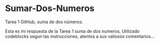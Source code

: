 # Sumar-Dos-Numeros
Tarea 1 GitHub, suma de dos números.


Esta es mi respuesta de la Tarea 1 suma de dos numeros, Utilizado codeblocks segun las instrucciones, atentos a sus valiosos comentarios...
